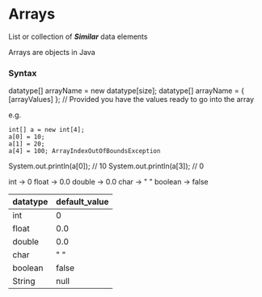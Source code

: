 # Arrays

List or collection of ***Similar*** data elements

Arrays are objects in Java


### Syntax

  datatype[] arrayName = new datatype[size];
  datatype[] arrayName = { [arrayValues] }; // Provided you have the values ready to go into the array

  e.g.
  ```
  int[] a = new int[4];
  a[0] = 10;
  a[1] = 20;
  a[4] = 100; ArrayIndexOutOfBoundsException
  ```

  System.out.println(a[0]); // 10
  System.out.println(a[3]); // 0

  int -> 0
  float -> 0.0
  double -> 0.0
  char -> " "
  boolean -> false

  |datatype|default_value|
  |--------|-------------|
  |int     |0            |
  |float   |0.0          |
  |double  |0.0          |
  |char    |" "          |
  |boolean |false        |
  |String  |null         |
